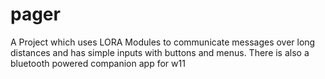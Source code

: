 # pager
A Project which uses LORA Modules to communicate messages over long distances and has simple inputs with buttons and menus. There is also a bluetooth powered companion app for w11  
